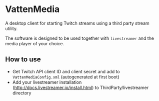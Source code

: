 # VattenMedia

A desktop client for starting Twitch streams using a third party stream utility.

The software is designed to be used together with `livestreamer` and the media player of your choice.

## How to use

* Get Twitch API client ID and client secret and add to `VattenMediaConfig.xml` (autogenerated at first boot)
* Add your livestreamer installation (http://docs.livestreamer.io/install.html) to ThirdParty/livestreamer directory
